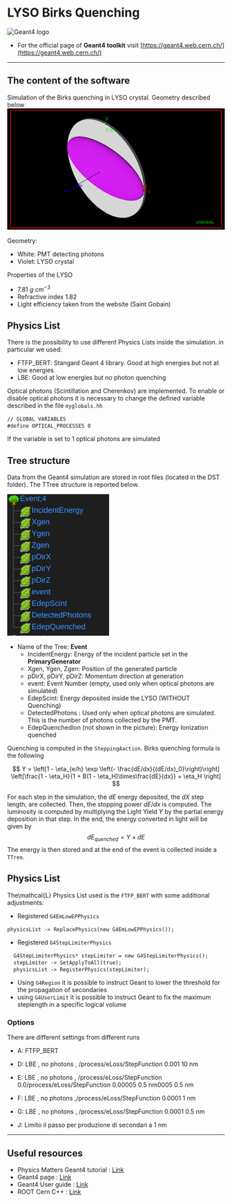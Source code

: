 # LYSO Birks Quenching


![Geant4 logo](https://geant4.web.cern.ch/sites/default/files/g4logo-web.png)


- For the official page of **Geant4 toolkit** visit [https://geant4.web.cern.ch/](https://geant4.web.cern.ch/)

------------------------------------

## The content of the software

Simulation of the Birks quenching in LYSO crystal.
Geometry described below
![LYSO Geometry](./docs/assets/images/LYSO_0000.png)

Geometry:
- White: PMT detecting photons
- Violet: LYSO crystal

Properties of the LYSO
- 7.81 $g \ cm^{-3}$
- Refractive index 1.82
- Light efficiency taken from the website (Saint Gobain)


## Physics List
There is the possibility to use different Physics Lists inside the simulation. in particular we used:
- FTFP_BERT: Stangard Geant 4 library. Good at high energies but not at low energies
- LBE: Good at low energies but no photon quenching 

Optical photons (Scintillation and Cherenkov) are implemented. To enable or disable optical photons it is necessary to change the defined variable described in the file `myglobals.hh`

```
// GLOBAL VARIABLES
#define OPTICAL_PROCESSES 0
```
If the variable is set to 1 optical photons are simulated

## Tree structure

Data from the Geant4 simulation are stored in root files (located in the DST folder).
The TTree structure is reported below.

![Tree structure](./docs/assets/images/TreeStructure2.png)
- Name of the Tree: **Event**
  - IncidentEnergy: Energy of the incident particle set in the **PrimaryGenerator**
  - Xgen, Ygen, Zgen: Position of the generated particle
  - pDirX, pDirY, pDirZ: Momentum direction at generation
  - event: Event Number (empty, used only when optical photons are simulated)
  - EdepScint: Energy deposited inside the LYSO (WITHOUT Quenching)
  - DetectedPhotons : Used only when optical photons are simulated. This is the number of photons collected by the PMT.
  - EdepQuenchedIon (not shown in the picture): Energy Ionization quenched


Quenching is computed in the `SteppingAaction`. Birks quenching formula is the following

$$
Y = \left[1 - \eta_{e/h} \exp \left(- \frac{dE/dx}{(dE/dx)_0}\right)\right] \left[\frac{1 - \eta_H}{1 + B(1 - \eta_H)\times\frac{dE}{dx}} + \eta_H \right]
$$

For each step in the simulation, the $dE$ energy deposited, the $dX$ step length, are collected. Then, the stopping power $dE/dx$ is computed. The luminosity is computed by multiplying the Light Yield $Y$ by the partial energy deposition in that step.
In the end, the energy converted in light will be given by
$$
dE_{quenched} = Y \times dE
$$
The energy is then stored and at the end of the event is collected inside a `TTree`.

## Physics List
The\mathcal{L} Physics List used is the `FTFP_BERT` with some additional adjustments:
- Registered `G4EmLowEPPhysics`
```
physicsList -> ReplacePhysics(new G4EmLowEPPhysics());
```
- Registered `G4StepLimiterPhysics`
```
  G4StepLimiterPhysics* stepLimiter = new G4StepLimiterPhysics();
  stepLimiter -> SetApplyToAll(true);
  physicsList -> RegisterPhysics(stepLimiter);
```

- Using `G4Region` it is possible to instruct Geant to lower the threshold for the propagation of secondaries
- using `G4UserLimit` it is possible to instruct Geant to fix the maximum steplength in a specific logical volume







### Options
There are different settings from different runs
- A: FTFP_BERT 



- D: LBE , no photons , /process/eLoss/StepFunction 0.001 10 nm
- E: LBE , no photons , /process/eLoss/StepFunction 0.0/process/eLoss/StepFunction 0.00005 0.5 nm0005 0.5 nm
- F: LBE , no photons ,/process/eLoss/StepFunction 0.0001 1 nm
- G: LBE , no photons , /process/eLoss/StepFunction 0.0001 0.5 nm
- J: Limito il passo per produzione di secondari a 1 nm














--------------------------------------------

## Useful resources 
- Physics Matters Geant4 tutorial : [Link](https://www.youtube.com/playlist?list=PLLybgCU6QCGWgzNYOV0SKen9vqg4KXeVL)
- Geant4 page : [Link](https://geant4.web.cern.ch/)
- Geant4 User guide : [Link](https://geant4.web.cern.ch/support/user_documentation)
- ROOT Cern C++ : [Link](https://root.cern/)
